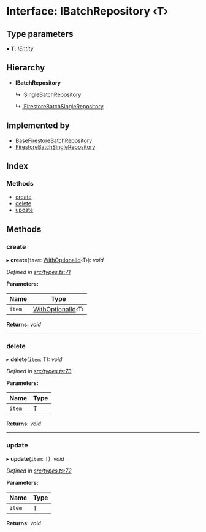 
# Interface: IBatchRepository ‹**T**›

## Type parameters

▪ **T**: *[IEntity](ientity.md)*

## Hierarchy

* **IBatchRepository**

  ↳ [ISingleBatchRepository](isinglebatchrepository.md)

  ↳ [IFirestoreBatchSingleRepository](ifirestorebatchsinglerepository.md)

## Implemented by

* [BaseFirestoreBatchRepository](../classes/basefirestorebatchrepository.md)
* [FirestoreBatchSingleRepository](../classes/firestorebatchsinglerepository.md)

## Index

### Methods

* [create](ibatchrepository.md#create)
* [delete](ibatchrepository.md#delete)
* [update](ibatchrepository.md#update)

## Methods

###  create

▸ **create**(`item`: [WithOptionalId](../globals.md#withoptionalid)‹T›): *void*

*Defined in [src/types.ts:71](https://github.com/wovalle/fireorm/blob/ad1a9c5/src/types.ts#L71)*

**Parameters:**

Name | Type |
------ | ------ |
`item` | [WithOptionalId](../globals.md#withoptionalid)‹T› |

**Returns:** *void*

___

###  delete

▸ **delete**(`item`: T): *void*

*Defined in [src/types.ts:73](https://github.com/wovalle/fireorm/blob/ad1a9c5/src/types.ts#L73)*

**Parameters:**

Name | Type |
------ | ------ |
`item` | T |

**Returns:** *void*

___

###  update

▸ **update**(`item`: T): *void*

*Defined in [src/types.ts:72](https://github.com/wovalle/fireorm/blob/ad1a9c5/src/types.ts#L72)*

**Parameters:**

Name | Type |
------ | ------ |
`item` | T |

**Returns:** *void*
